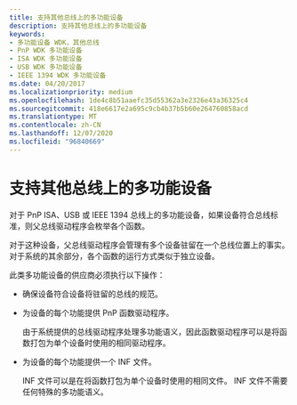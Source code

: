 ```yaml
---
title: 支持其他总线上的多功能设备
description: 支持其他总线上的多功能设备
keywords:
- 多功能设备 WDK，其他总线
- PnP WDK 多功能设备
- ISA WDK 多功能设备
- USB WDK 多功能设备
- IEEE 1394 WDK 多功能设备
ms.date: 04/20/2017
ms.localizationpriority: medium
ms.openlocfilehash: 1de4c8b51aaefc35d55362a3e2326e43a36325c4
ms.sourcegitcommit: 418e6617e2a695c9cb4b37b5b60e264760858acd
ms.translationtype: MT
ms.contentlocale: zh-CN
ms.lasthandoff: 12/07/2020
ms.locfileid: "96840669"
---
```

# <a name="supporting-multifunction-devices-on-other-buses"></a>支持其他总线上的多功能设备





对于 PnP ISA、USB 或 IEEE 1394 总线上的多功能设备，如果设备符合总线标准，则父总线驱动程序会枚举各个函数。

对于这种设备，父总线驱动程序会管理有多个设备驻留在一个总线位置上的事实。 对于系统的其余部分，各个函数的运行方式类似于独立设备。

此类多功能设备的供应商必须执行以下操作：

-   确保设备符合设备将驻留的总线的规范。

-   为设备的每个功能提供 PnP 函数驱动程序。

    由于系统提供的总线驱动程序处理多功能语义，因此函数驱动程序可以是将函数打包为单个设备时使用的相同驱动程序。

-   为设备的每个功能提供一个 INF 文件。

    INF 文件可以是在将函数打包为单个设备时使用的相同文件。 INF 文件不需要任何特殊的多功能语义。

 

 




